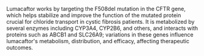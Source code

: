 Lumacaftor works by targeting the F508del mutation in the CFTR gene, which helps stabilize and improve the function of the mutated protein crucial for chloride transport in cystic fibrosis patients. It is metabolized by several enzymes including CYP3A4, CYP2B6, and others, and interacts with proteins such as ABCB1 and SLC26A9; variations in these genes influence lumacaftor's metabolism, distribution, and efficacy, affecting therapeutic outcomes.